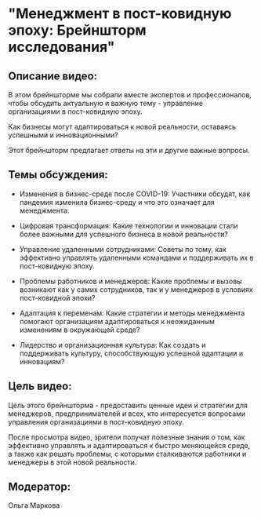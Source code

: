 # "Менеджмент в пост-ковидную эпоху: Брейншторм исследования"

## Описание видео:

В этом брейншторме мы собрали вместе экспертов и профессионалов, чтобы обсудить актуальную и важную тему - управление организациями в пост-ковидную эпоху. 

Как бизнесы могут адаптироваться к новой реальности, оставаясь успешными и инновационными? 

Этот брейншторм предлагает ответы на эти и другие важные вопросы.

## Темы обсуждения:

- Изменения в бизнес-среде после COVID-19: Участники обсудят, как пандемия изменила бизнес-среду и что это означает для менеджмента.
- Цифровая трансформация: Какие технологии и инновации стали более важными для успешного бизнеса в новой реальности?

- Управление удаленными сотрудниками: Советы по тому, как эффективно управлять удаленными командами и поддерживать их в пост-ковидную эпоху.

- Проблемы работников и менеджеров: Какие проблемы и вызовы возникают как у самих сотрудников, так и у менеджеров в условиях пост-ковидной эпохи?

- Адаптация к переменам: Какие стратегии и методы менеджмента помогают организациям адаптироваться к неожиданным изменениям в окружающей среде?

- Лидерство и организационная культура: Как создать и поддерживать культуру, способствующую успешной адаптации и инновациям?

## Цель видео:

Цель этого брейншторма - предоставить ценные идеи и стратегии для менеджеров, предпринимателей и всех, кто интересуется вопросами управления организациями в пост-ковидную эпоху. 

После просмотра видео, зрители получат полезные знания о том, как эффективно управлять и адаптироваться к быстро меняющейся среде, а также как решать проблемы, с которыми сталкиваются работники и менеджеры в этой новой реальности.

## Модератор:

Ольга Маркова
